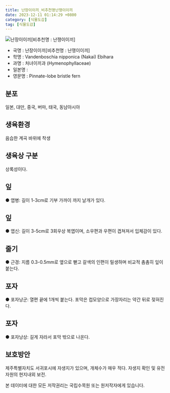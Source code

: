 ```yaml
---
title: 난장이이끼_비추천명난쟁이이끼
date: 2023-12-11 01:14:29 +0800
category: [식물도감]
tag: [식물도감]
---
```




![난장이이끼[비추천명 : 난쟁이이끼]](/fileUpload/plants/basic/Hymenophyllaceae/Crepidomanes/3057/3057_1_th2.jpg)
- 국명 : 난장이이끼[비추천명 : 난쟁이이끼]
- 학명 : Vandenboschia nipponica (Nakai) Ebihara
- 과명 : 처녀이끼과 (Hymenophyllaceae)
- 일본명 : 
- 영문명 : Pinnate-lobe bristle fern


## 분포
일본, 대만, 중국, 버마, 태국, 동남아시아
## 생육환경
음습한 계곡 바위에 착생
## 생육상 구분
상록성이다.
## 잎
● 엽병: 길이 1-3cm로 기부 가까이 까지 날개가 있다.
## 잎
● 엽신: 길이 3-5cm로 3회우상 복엽이며, 소우편과 우편이 겹쳐져서 입체감이 있다.
## 줄기
● 근경: 지름 0.3-0.5mm로 옆으로 뻗고 갈색의 인편이 밀생하며 비교적 촘촘히 잎이 붙는다.
## 포자
● 포자낭군: 열편 끝에 1개씩 붙는다. 포막은 컵모양으로 가장자리는 약간 뒤로 젖혀진다.
## 포자
● 포자낭상: 길게 자라서 포막 밖으로 나온다.
## 보호방안
제주특별자치도 서귀포시에 자생지가 있으며, 개체수가 매우 적다. 자생지 확인 및 유전자원의 현지내외 보전.






본 데이터에 대한 모든 저작권리는 국립수목원 또는 원저작자에게 있습니다.
